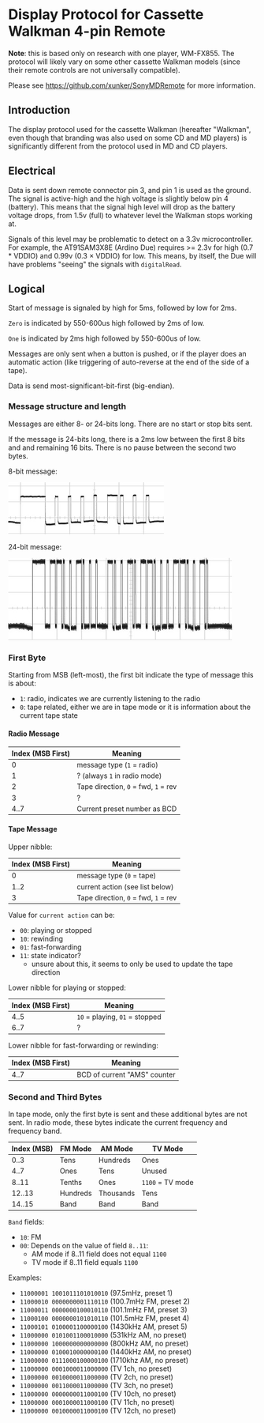 Display Protocol for Cassette Walkman 4-pin Remote
==================================================

**Note**: this is based only on research with one player, WM-FX855. The protocol will likely vary on some other cassette Walkman models (since their remote controls are not universally compatible).

Please see https://github.com/xunker/SonyMDRemote for more information.

## Introduction

The display protocol used for the cassette Walkman (hereafter "Walkman", even though that branding was also used on some CD and MD players) is significantly different from the protocol used in MD and CD players.

## Electrical

Data is sent down remote connector pin 3, and pin 1 is used as the ground. The signal is active-high and the high voltage is slightly below pin 4 (battery). This means that the signal high level will drop as the battery voltage drops, from 1.5v (full) to whatever level the Walkman stops working at.

Signals of this level may be problematic to detect on a 3.3v microcontroller. For example, the AT91SAM3X8E (Ardino Due) requires >= 2.3v for high (0.7 * VDDIO) and 0.99v (0.3 × VDDIO) for low. This means, by itself, the Due will have problems "seeing" the signals with `digitalRead`.

## Logical

Start of message is signaled by high for 5ms, followed by low for 2ms.

`Zero` is indicated by 550-600us high followed by 2ms of low.

`One` is indicated by 2ms high followed by 550-600us of low.

Messages are only sent when a button is pushed, or if the player does an automatic action (like triggering of auto-reverse at the end of the side of a tape).

Data is send most-significant-bit-first (big-endian).


### Message structure and length

Messages are either 8- or 24-bits long. There are no start or stop bits sent.

If the message is 24-bits long, there is a 2ms low between the first 8 bits and and remaining 16 bits. There is no pause between the second two bytes.

8-bit message:

![Capture of 8-bit message from Walkman MN-FX855](images/walkman_8_bit_message.jpg)

24-bit message:

![Capture of 24-bit message from Walkman MN-FX855](images/walkman_24_bit_message.jpg)

### First Byte

Starting from MSB (left-most), the first bit indicate the type of message this is about:
* `1`: radio, indicates we are currently listening to the radio
* `0`: tape related, either we are in tape mode or it is information about the current tape state

#### Radio Message

Index (MSB First) | Meaning
------------------|---------------------------------
0                 | message type (`1` = radio)
1                 | ? (always `1` in radio mode)
2                 | Tape direction, `0` = fwd, `1` = rev
3                 | ?
4..7              | Current preset number as BCD

#### Tape Message

Upper nibble:

Index (MSB First) | Meaning
------------------|----------------------------------
0                 | message type (`0` = tape)
1..2              | current action (see list below)
3                 | Tape direction, `0` = fwd, `1` = rev

Value for `current action` can be:
* `00`: playing or stopped
* `10`: rewinding
* `01`: fast-forwarding
* `11`: state indicator?
  - unsure about this, it seems to only be used to update the tape direction

Lower nibble for playing or stopped:

Index (MSB First) | Meaning
------------------|--------------------------------------
4..5              | `10` = playing, `01` = stopped
6..7              | ?

Lower nibble for fast-forwarding or rewinding:

Index (MSB First) | Meaning
------------------|--------------------------------------
4..7              | BCD of current "AMS" counter

### Second and Third Bytes

In tape mode, only the first byte is sent and these additional bytes are not sent. In radio mode, these bytes indicate the current frequency and frequency band.

Index (MSB) | FM Mode       | AM Mode       | TV Mode             |
------------|---------------|---------------|---------------------|
0..3        | Tens          | Hundreds      | Ones                |
4..7        | Ones          | Tens          | Unused              |
8..11       | Tenths        | Ones          | `1100` = TV mode    |
12..13      | Hundreds      | Thousands     | Tens                |
14..15      | Band          | Band          | Band                |

`Band` fields:
* `10`: FM
* `00`: Depends on the value of field `8..11`:
  - AM mode if 8..11 field does not equal `1100`
  - TV mode if 8..11 field equals `1100`

Examples:
* `11000001 1001011101010010` (97.5mHz, preset 1)
* `11000010 0000000001110110` (100.7mHz FM, preset 2)
* `11000011 0000000100010110` (101.1mHz FM, preset 3)
* `11000100 0000000101010110` (101.5mHz FM, preset 4)
* `11000101 0100001100000100` (1430kHz AM, preset 5)
* `11000000 0101001100010000` (531kHz AM, no preset)
* `11000000 1000000000000000` (800kHz AM, no preset)
* `11000000 0100010000000100` (1440kHz AM, no preset)
* `11000000 0111000100000100` (1710khz AM, no preset)
* `11000000 0001000011000000` (TV 1ch, no preset)
* `11000000 0010000011000000` (TV 2ch, no preset)
* `11000000 0011000011000000` (TV 3ch, no preset)
* `11000000 0000000011000100` (TV 10ch, no preset)
* `11000000 0001000011000100` (TV 11ch, no preset)
* `11000000 0010000011000100` (TV 12ch, no preset)

